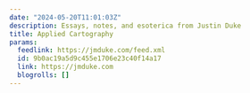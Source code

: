 ```yaml
---
date: "2024-05-20T11:01:03Z"
description: Essays, notes, and esoterica from Justin Duke
title: Applied Cartography
params:
  feedlink: https://jmduke.com/feed.xml
  id: 9b0ac19a5d9c455e1706e23c40f14a17
  link: https://jmduke.com
  blogrolls: []
---
```

